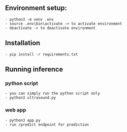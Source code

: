 ## Environment setup:
    - python3 -m venv .env
    - source .env\bin\activate -> to activate environment
    - deactivate -> to deactivate environment

## Installation
    - pip install -r requirements.txt

## Running inference
### python script
    - you can simply run the python script only
    - python3 ultrasound.py

### web app
    - python3 app.py
    - run /predict endpoint for prediction
